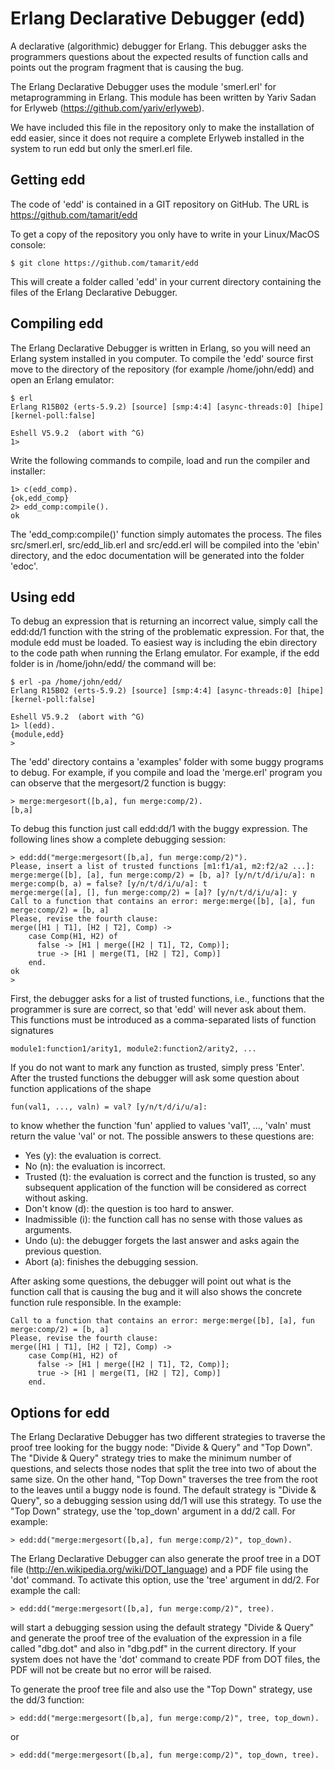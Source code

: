 Erlang Declarative Debugger (edd)
=================================

A declarative (algorithmic) debugger for Erlang. This debugger asks the 
programmers questions about the expected results of function calls and points 
out the program fragment that is causing the bug. 

The Erlang Declarative Debugger uses the module 'smerl.erl' for metaprogramming 
in Erlang. This module has been written by Yariv Sadan for Erlyweb 
(https://github.com/yariv/erlyweb).
  
We have included this file in the repository only to make the installation of
edd easier, since it does not require a complete Erlyweb installed in the 
system to run edd but only the smerl.erl file.

Getting edd
----------------
The code of 'edd' is contained in a GIT repository on GitHub. The URL is 
https://github.com/tamarit/edd

To get a copy of the repository you only have to write in your Linux/MacOS 
console:

    $ git clone https://github.com/tamarit/edd

This will create a folder called 'edd' in your current directory containing the
files of the Erlang Declarative Debugger.


Compiling edd
-------------

The Erlang Declarative Debugger is written in Erlang, so you will need an Erlang
system installed in you computer. To compile the 'edd' source first move to the
directory of the repository (for example /home/john/edd) and open an Erlang 
emulator:

    $ erl
    Erlang R15B02 (erts-5.9.2) [source] [smp:4:4] [async-threads:0] [hipe] [kernel-poll:false]
   
    Eshell V5.9.2  (abort with ^G)
    1> 

Write the following commands to compile, load and run the compiler and 
installer: 

    1> c(edd_comp).
    {ok,edd_comp}
    2> edd_comp:compile().
    ok

The 'edd_comp:compile()' function simply automates the process. The files 
src/smerl.erl, src/edd_lib.erl and src/edd.erl will be compiled into the 'ebin' 
directory, and the edoc documentation will be generated into the folder 'edoc'.


Using edd
---------

To debug an expression that is returning an incorrect value, simply call the
edd:dd/1 function with the string of the problematic expression. For that, the
module edd must be loaded. To easiest way is including the ebin directory to the
code path when running the Erlang emulator. For example, if the edd folder is in
/home/john/edd/ the command will be:

    $ erl -pa /home/john/edd/
    Erlang R15B02 (erts-5.9.2) [source] [smp:4:4] [async-threads:0] [hipe] [kernel-poll:false]
    
    Eshell V5.9.2  (abort with ^G)
    1> l(edd).
    {module,edd}
    >
 
The 'edd' directory contains a 'examples' folder with some buggy programs to 
debug. For example, if you compile and load the 'merge.erl' program you can observe 
that the mergesort/2 function is buggy:

    > merge:mergesort([b,a], fun merge:comp/2).
    [b,a]

To debug this function just call edd:dd/1 with the buggy expression. The 
following lines show a complete debugging session:

    > edd:dd("merge:mergesort([b,a], fun merge:comp/2)").
    Please, insert a list of trusted functions [m1:f1/a1, m2:f2/a2 ...]: 
    merge:merge([b], [a], fun merge:comp/2) = [b, a]? [y/n/t/d/i/u/a]: n
    merge:comp(b, a) = false? [y/n/t/d/i/u/a]: t
    merge:merge([a], [], fun merge:comp/2) = [a]? [y/n/t/d/i/u/a]: y
    Call to a function that contains an error: merge:merge([b], [a], fun merge:comp/2) = [b, a]
    Please, revise the fourth clause:
    merge([H1 | T1], [H2 | T2], Comp) ->
        case Comp(H1, H2) of
          false -> [H1 | merge([H2 | T1], T2, Comp)];
          true -> [H1 | merge(T1, [H2 | T2], Comp)]
        end.
    ok
    > 
 
First, the debugger asks for a list of trusted functions, i.e., functions that 
the programmer is sure are correct, so that 'edd' will never ask about them. 
This functions must be introduced as a comma-separated lists of function 
signatures 
  
    module1:function1/arity1, module2:function2/arity2, ...
  
If you do not want to mark any function as trusted, simply press 'Enter'. 
After the trusted functions the debugger will ask some question about function 
applications of the shape

    fun(val1, ..., valn) = val? [y/n/t/d/i/u/a]: 
  
to know whether the function 'fun' applied to values 'val1', ..., 'valn' must 
return the value 'val' or not. The possible answers to these questions are:
 * Yes (y): the evaluation is correct.
 * No (n): the evaluation is incorrect.
 * Trusted (t): the evaluation is correct and the function is trusted, so any 
                subsequent application of the function will be considered as
                correct without asking.
 * Don't know (d): the question is too hard to answer.
 * Inadmissible (i): the function call has no sense with those values as
                     arguments.
 * Undo (u): the debugger forgets the last answer and asks again the previous
             question.
 * Abort (a): finishes the debugging session.                

After asking some questions, the debugger will point out what is the function 
call that is causing the bug and it will also shows the concrete function rule
responsible. In the example:

    Call to a function that contains an error: merge:merge([b], [a], fun merge:comp/2) = [b, a]
    Please, revise the fourth clause:
    merge([H1 | T1], [H2 | T2], Comp) ->
        case Comp(H1, H2) of
          false -> [H1 | merge([H2 | T1], T2, Comp)];
          true -> [H1 | merge(T1, [H2 | T2], Comp)]
        end.

Options for edd
---------------

The Erlang Declarative Debugger has two different strategies to traverse the
proof tree looking for the buggy node: "Divide & Query" and "Top Down". The
"Divide & Query" strategy tries to make the minimum number of questions, and selects
those nodes that split the tree into two of about the same size. On the other hand,
"Top Down" traverses the tree from the root to the leaves until a buggy node is 
found. The default strategy is "Divide & Query", so a debugging session using 
dd/1 will use this strategy. To use the "Top Down" strategy, use the 'top_down'
argument in a dd/2 call. For example:

    > edd:dd("merge:mergesort([b,a], fun merge:comp/2)", top_down).
    
The Erlang Declarative Debugger can also generate the proof tree in a DOT file
(http://en.wikipedia.org/wiki/DOT_language) and a PDF file using the 'dot'
command. To activate this option, use the 'tree' argument in dd/2. For
example the call:

    > edd:dd("merge:mergesort([b,a], fun merge:comp/2)", tree).
    
will start a debugging session using the default strategy "Divide & Query" and
generate the proof tree of the evaluation of the expression in a file called 
"dbg.dot" and also in "dbg.pdf" in the current directory. If your system does not
have the 'dot' command to create PDF from DOT files, the PDF will not be create
but no error will be raised. 

To generate the proof tree file and also use the "Top Down" strategy, use the
dd/3 function:

    > edd:dd("merge:mergesort([b,a], fun merge:comp/2)", tree, top_down).
    
or 

    > edd:dd("merge:mergesort([b,a], fun merge:comp/2)", top_down, tree).



